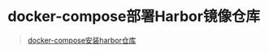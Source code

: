 # docker-compose部署Harbor镜像仓库

> [docker-compose安装harbor仓库](/03-DevOps/03-Harbor/docker-compose安装harbor仓库.md)
